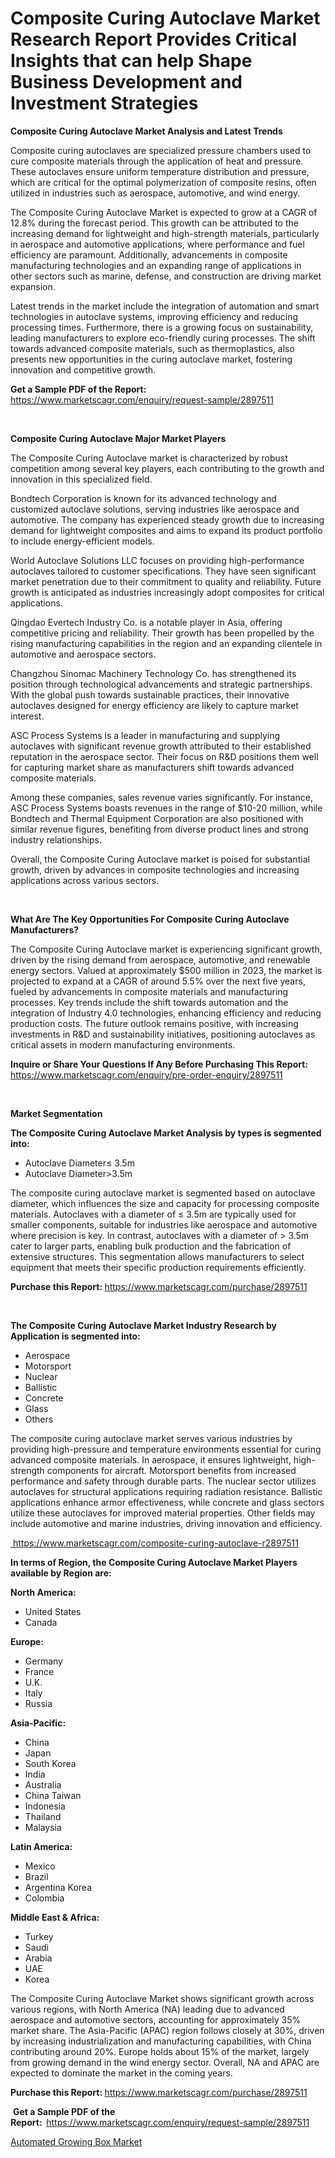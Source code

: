 <p><h1>Composite Curing Autoclave Market Research Report Provides Critical Insights that can help Shape Business Development and Investment Strategies</h1></p><p><strong>Composite Curing Autoclave Market Analysis and Latest Trends</strong></p>
<p><p>Composite curing autoclaves are specialized pressure chambers used to cure composite materials through the application of heat and pressure. These autoclaves ensure uniform temperature distribution and pressure, which are critical for the optimal polymerization of composite resins, often utilized in industries such as aerospace, automotive, and wind energy.</p><p>The Composite Curing Autoclave Market is expected to grow at a CAGR of 12.8% during the forecast period. This growth can be attributed to the increasing demand for lightweight and high-strength materials, particularly in aerospace and automotive applications, where performance and fuel efficiency are paramount. Additionally, advancements in composite manufacturing technologies and an expanding range of applications in other sectors such as marine, defense, and construction are driving market expansion.</p><p>Latest trends in the market include the integration of automation and smart technologies in autoclave systems, improving efficiency and reducing processing times. Furthermore, there is a growing focus on sustainability, leading manufacturers to explore eco-friendly curing processes. The shift towards advanced composite materials, such as thermoplastics, also presents new opportunities in the curing autoclave market, fostering innovation and competitive growth.</p></p>
<p><strong>Get a Sample PDF of the Report:&nbsp;</strong> <a href="https://www.marketscagr.com/enquiry/request-sample/2897511?utm_campaign=3553&utm_medium=2&utm_source=Github&utm_content=ia&utm_term=15032025&utm_id=composite-curing-autoclave">https://www.marketscagr.com/enquiry/request-sample/2897511</a></p>
<p>&nbsp;</p>
<p><strong>Composite Curing Autoclave Major Market Players</strong></p>
<p><p>The Composite Curing Autoclave market is characterized by robust competition among several key players, each contributing to the growth and innovation in this specialized field.</p><p>Bondtech Corporation is known for its advanced technology and customized autoclave solutions, serving industries like aerospace and automotive. The company has experienced steady growth due to increasing demand for lightweight composites and aims to expand its product portfolio to include energy-efficient models.</p><p>World Autoclave Solutions LLC focuses on providing high-performance autoclaves tailored to customer specifications. They have seen significant market penetration due to their commitment to quality and reliability. Future growth is anticipated as industries increasingly adopt composites for critical applications.</p><p>Qingdao Evertech Industry Co. is a notable player in Asia, offering competitive pricing and reliability. Their growth has been propelled by the rising manufacturing capabilities in the region and an expanding clientele in automotive and aerospace sectors.</p><p>Changzhou Sinomac Machinery Technology Co. has strengthened its position through technological advancements and strategic partnerships. With the global push towards sustainable practices, their innovative autoclaves designed for energy efficiency are likely to capture market interest.</p><p>ASC Process Systems is a leader in manufacturing and supplying autoclaves with significant revenue growth attributed to their established reputation in the aerospace sector. Their focus on R&D positions them well for capturing market share as manufacturers shift towards advanced composite materials.</p><p>Among these companies, sales revenue varies significantly. For instance, ASC Process Systems boasts revenues in the range of $10-20 million, while Bondtech and Thermal Equipment Corporation are also positioned with similar revenue figures, benefiting from diverse product lines and strong industry relationships.</p><p>Overall, the Composite Curing Autoclave market is poised for substantial growth, driven by advances in composite technologies and increasing applications across various sectors.</p></p>
<p>&nbsp;</p>
<p><strong>What Are The Key Opportunities For Composite Curing Autoclave Manufacturers?</strong></p>
<p><p>The Composite Curing Autoclave market is experiencing significant growth, driven by the rising demand from aerospace, automotive, and renewable energy sectors. Valued at approximately $500 million in 2023, the market is projected to expand at a CAGR of around 5.5% over the next five years, fueled by advancements in composite materials and manufacturing processes. Key trends include the shift towards automation and the integration of Industry 4.0 technologies, enhancing efficiency and reducing production costs. The future outlook remains positive, with increasing investments in R&D and sustainability initiatives, positioning autoclaves as critical assets in modern manufacturing environments.</p></p>
<p><strong>Inquire or Share Your Questions If Any Before Purchasing This Report:</strong> <a href="https://www.marketscagr.com/enquiry/pre-order-enquiry/2897511?utm_campaign=3553&utm_medium=2&utm_source=Github&utm_content=ia&utm_term=15032025&utm_id=composite-curing-autoclave">https://www.marketscagr.com/enquiry/pre-order-enquiry/2897511</a></p>
<p>&nbsp;</p>
<p><strong>Market Segmentation</strong></p>
<p><strong>The Composite Curing Autoclave Market Analysis by types is segmented into:</strong></p>
<p><ul><li>Autoclave Diameter≤ 3.5m</li><li>Autoclave Diameter>3.5m</li></ul></p>
<p><p>The composite curing autoclave market is segmented based on autoclave diameter, which influences the size and capacity for processing composite materials. Autoclaves with a diameter of ≤ 3.5m are typically used for smaller components, suitable for industries like aerospace and automotive where precision is key. In contrast, autoclaves with a diameter of > 3.5m cater to larger parts, enabling bulk production and the fabrication of extensive structures. This segmentation allows manufacturers to select equipment that meets their specific production requirements efficiently.</p></p>
<p><strong>Purchase this Report:&nbsp;</strong><a href="https://www.marketscagr.com/purchase/2897511?utm_campaign=3553&utm_medium=2&utm_source=Github&utm_content=ia&utm_term=15032025&utm_id=composite-curing-autoclave">https://www.marketscagr.com/purchase/2897511</a></p>
<p>&nbsp;</p>
<p><strong>The Composite Curing Autoclave Market Industry Research by Application is segmented into:</strong></p>
<p><ul><li>Aerospace</li><li>Motorsport</li><li>Nuclear</li><li>Ballistic</li><li>Concrete</li><li>Glass</li><li>Others</li></ul></p>
<p><p>The composite curing autoclave market serves various industries by providing high-pressure and temperature environments essential for curing advanced composite materials. In aerospace, it ensures lightweight, high-strength components for aircraft. Motorsport benefits from increased performance and safety through durable parts. The nuclear sector utilizes autoclaves for structural applications requiring radiation resistance. Ballistic applications enhance armor effectiveness, while concrete and glass sectors utilize these autoclaves for improved material properties. Other fields may include automotive and marine industries, driving innovation and efficiency.</p></p>
<p><a href="https://www.marketscagr.com/composite-curing-autoclave-r2897511?utm_campaign=3553&utm_medium=2&utm_source=Github&utm_content=ia&utm_term=15032025&utm_id=composite-curing-autoclave">&nbsp;https://www.marketscagr.com/composite-curing-autoclave-r2897511</a></p>
<p><strong>In terms of Region, the Composite Curing Autoclave Market Players available by Region are:</strong></p>
<p>
    <p> <strong> North America: </strong>
        <ul>
            <li>United States</li>
            <li>Canada</li>
        </ul>
        </p> 
    <p> <strong> Europe: </strong>
        <ul>
            <li>Germany</li>
            <li>France</li>
            <li>U.K.</li>
            <li>Italy</li>
            <li>Russia</li>
        </ul>
        </p> 
    <p> <strong> Asia-Pacific: </strong>
        <ul>
            <li>China</li>
            <li>Japan</li>
            <li>South Korea</li>
            <li>India</li>
            <li>Australia</li>
            <li>China Taiwan</li>
            <li>Indonesia</li>
            <li>Thailand</li>
            <li>Malaysia</li>
        </ul>
        </p> 
    <p> <strong> Latin America: </strong>
        <ul>
            <li>Mexico</li>
            <li>Brazil</li>
            <li>Argentina Korea</li>
            <li>Colombia</li>
        </ul>
        </p> 
    <p> <strong> Middle East & Africa: </strong>
        <ul>
            <li>Turkey</li>
            <li>Saudi</li>
            <li>Arabia</li>
            <li>UAE</li>
            <li>Korea</li>
        </ul>
    </p>
    </p>
<p><p>The Composite Curing Autoclave Market shows significant growth across various regions, with North America (NA) leading due to advanced aerospace and automotive sectors, accounting for approximately 35% market share. The Asia-Pacific (APAC) region follows closely at 30%, driven by increasing industrialization and manufacturing capabilities, with China contributing around 20%. Europe holds about 15% of the market, largely from growing demand in the wind energy sector. Overall, NA and APAC are expected to dominate the market in the coming years.</p></p>
<p><strong>Purchase this Report: </strong><a href="https://www.marketscagr.com/purchase/2897511?utm_campaign=3553&utm_medium=2&utm_source=Github&utm_content=ia&utm_term=15032025&utm_id=composite-curing-autoclave">https://www.marketscagr.com/purchase/2897511</a></p>
<p>&nbsp;<strong>Get a Sample PDF of the Report:&nbsp;&nbsp;</strong><a href="https://www.marketscagr.com/enquiry/request-sample/2897511?utm_campaign=3553&utm_medium=2&utm_source=Github&utm_content=ia&utm_term=15032025&utm_id=composite-curing-autoclave">https://www.marketscagr.com/enquiry/request-sample/2897511</a></p>
<p><strong></strong></p>
<p><p><a href="https://github.com/storcweithzg/Market-Research-Report-List-1/blob/main/automated-growing-box-market.md?utm_campaign=3553&utm_medium=2&utm_source=Github&utm_content=ia&utm_term=15032025&utm_id=composite-curing-autoclave">Automated Growing Box Market</a></p></p>